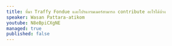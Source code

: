 ```yaml
---
title: ที่มา Traffy Fondue และโปรแกรมเมอร์สามารถ contribute อะไรได้บ้าง
speaker: Wasan Pattara-atikom
youtube: N8eBpiCXgNE
managed: true
published: false
---
```

